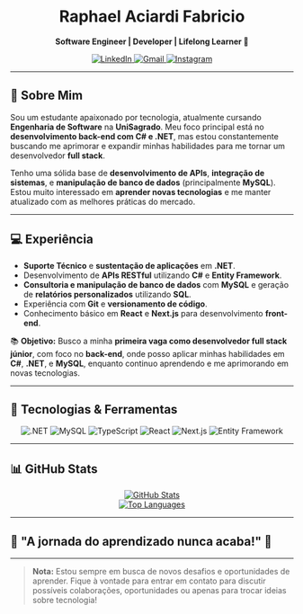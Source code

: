 <h1 align="center">Raphael Aciardi Fabricio</h1>

<p align="center">
  <strong>Software Engineer | Developer | Lifelong Learner 🚀</strong>
</p>

<p align="center">
  <a href="https://www.linkedin.com/in/raphael-fabricio-a422562a8/">
    <img src="https://img.shields.io/badge/linkedin-%230077B5.svg?style=for-the-badge&logo=linkedin&logoColor=white" alt="LinkedIn">
  </a>
  <a href="mailto:996193248ph@gmail.com">
    <img src="https://img.shields.io/badge/Gmail-D14836?style=for-the-badge&logo=gmail&logoColor=white" alt="Gmail">
  </a>
  <a href="https://www.instagram.com/raphael.ph.05/">
    <img src="https://img.shields.io/badge/Instagram-%23E4405F.svg?style=for-the-badge&logo=Instagram&logoColor=white" alt="Instagram">
  </a>
</p>

---

## 📌 Sobre Mim

Sou um estudante apaixonado por tecnologia, atualmente cursando **Engenharia de Software** na **UniSagrado**. Meu foco principal está no **desenvolvimento back-end com C# e .NET**, mas estou constantemente buscando me aprimorar e expandir minhas habilidades para me tornar um desenvolvedor **full stack**.

Tenho uma sólida base de **desenvolvimento de APIs**, **integração de sistemas**, e **manipulação de banco de dados** (principalmente **MySQL**). Estou muito interessado em **aprender novas tecnologias** e me manter atualizado com as melhores práticas do mercado.

---

## 💻 Experiência

- **Suporte Técnico** e **sustentação de aplicações** em **.NET**.
- Desenvolvimento de **APIs RESTful** utilizando **C#** e **Entity Framework**.
- **Consultoria e manipulação de banco de dados** com **MySQL** e geração de **relatórios personalizados** utilizando **SQL**.
- Experiência com **Git** e **versionamento de código**.
- Conhecimento básico em **React** e **Next.js** para desenvolvimento **front-end**.

📚 **Objetivo:** Busco a minha **primeira vaga como desenvolvedor full stack júnior**, com foco no **back-end**, onde posso aplicar minhas habilidades em **C#**, **.NET**, e **MySQL**, enquanto continuo aprendendo e me aprimorando em novas tecnologias.

---

## 🚀 Tecnologias & Ferramentas

<div align="center">
  <img src="https://img.shields.io/badge/.NET-512BD4?style=for-the-badge&logo=.net&logoColor=white" alt=".NET">
  <img src="https://img.shields.io/badge/MySQL-4479A1?style=for-the-badge&logo=mysql&logoColor=white" alt="MySQL">
  <img src="https://img.shields.io/badge/TypeScript-007ACC?style=for-the-badge&logo=typescript&logoColor=white" alt="TypeScript">
  <img src="https://img.shields.io/badge/React-61DAFB?style=for-the-badge&logo=react&logoColor=black" alt="React">
  <img src="https://img.shields.io/badge/Next.js-000000?style=for-the-badge&logo=next.js&logoColor=white" alt="Next.js">
  <img src="https://img.shields.io/badge/Entity_Framework-512BD4?style=for-the-badge&logo=entityframework&logoColor=white" alt="Entity Framework">
</div>

---

## 📊 GitHub Stats

<div align="center">
  <a href="https://github.com/raphael-aciardi">
    <img src="https://github-readme-stats.vercel.app/api?username=raphael-aciardi&show_icons=true&theme=dark" alt="GitHub Stats">
  </a>
  <br>
  <a href="https://github.com/raphael-aciardi">
    <img src="https://github-readme-stats.vercel.app/api/top-langs/?username=raphael-aciardi&layout=compact&theme=dark" alt="Top Languages">
  </a>
</div>

---

## 📢 **"A jornada do aprendizado nunca acaba!"** 🚀

---

> **Nota:** Estou sempre em busca de novos desafios e oportunidades de aprender. Fique à vontade para entrar em contato para discutir possíveis colaborações, oportunidades ou apenas para trocar ideias sobre tecnologia!
